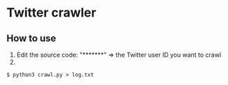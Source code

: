 # Twitter crawler

## How to use

1. Edit the source code: "*******" => the Twitter user ID you want to crawl
1.

    $ python3 crawl.py > log.txt
   
    